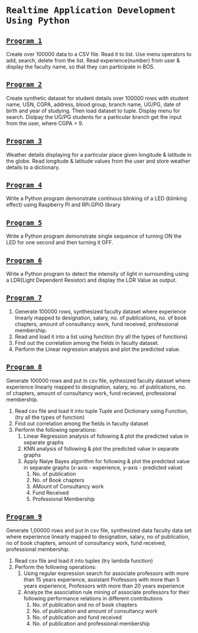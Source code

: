 # `Realtime Application Development Using Python`

## [`Program 1`](p1Faculty.py)

Create over 100000 data to a CSV file. Read it to list. Use menu operators to add, search, delete from the list.
Read experience(number) from user & display the faculty name, so that they can participate in BOS.

## [`Program 2`](p2Student.py)

Create synthetic dataset for student details over 100000 rows with student name, USN, CGPA, address, 
blood group, branch name, UG/PG, date of birth and year of studying. Then load dataset to tuple. Display menu for search. Dislpay the UG/PG students for a particular branch get the input from the user, where CGPA > 9.

## [`Program 3`](p3Weather.py)

Weather details displaying for a particular place given longitude & latitude in the globe. Read longitude & latitude values from the user and store weather details to a dictionary.

## [`Program 4`](p4Blink.py)

Write a Python program demonstrate continous blinking of a LED (blinking effect) using Raspberry PI and RPi.GPIO library

## [`Program 5`](p5SingleSequence.py)

Write a Python program demonstrate single sequence of turning ON the LED for one second and then turning it OFF.

## [`Program 6`](P6LDR.py)

Write a Python program to detect the intensity of light in surrounding using a LDR(Light Dependent Resistor) and display the LDR Value as output.

## [`Program 7`](p7LinearRegression.py)

1. Generate 100000 rows, synthesized faculty dataset where experience linearly mapped to designation, salary, no. of publications, no. of book chapters, amount of consultancy work, fund received, professional membership.
2. Read and load it into a list using function (try all the types of functions)
3. Find out the correlation among the fields in faculty dataset.
4. Perform the Linear regression analysis and plot the predicted value.

## [`Program 8`](p8MLFaculty.py)

Generate 100000 rows and put in csv file, sythesized faculty dataset where experience linearly mapped to designation,
salary, no. of publications, no. of chapters, amount of consultancy work, fund recieved, professional membership.

1. Read csv file and load it into tuple Tuple and Dictionary using Function, (try all the types of function)
2. Find out correlation among the fields in faculty dataset
3. Perform the following operations:
    1. Linear Regression analysis of following & plot the predicted value in separate graphs
    2. KNN analysis of following & plot the predicted value in separate graphs
    3. Apply Naiye Bayes algorithm for following & plot the predicted value in separate graphs (x-axis - experience, y-axis - predicted value)
         1. No. of publication
         2. No. of Book chapters
         3. AMount of Consultancy work
         4. Fund Received
         5. Professional Membership


## [`Program 9`](p9FacultyAssociationRules.py)

Generate 1,00000 rows and put in csv file, synthesized data faculty data set where experience linearly mapped to designation, 
salary, no of publication, no of book chapters, amount of consultancy work, fund received, professional membership.
1. Read csv file and load it into tuples (try lambda function)
2. Perform the following operations:
    1. Using regular expression search for associate professors with more than 15 years experience, assistant Professors with more than 5 years experience, Professors with more than 20 years experience
    2. Analyze the association rule mining of associate professors for their following performance relations in different contributions
        1. No. of publication and no of book chapters
        2. No. of publication and amount of consultancy work
        3. No. of publication and fund received
        4. No. of publication and professional membership
